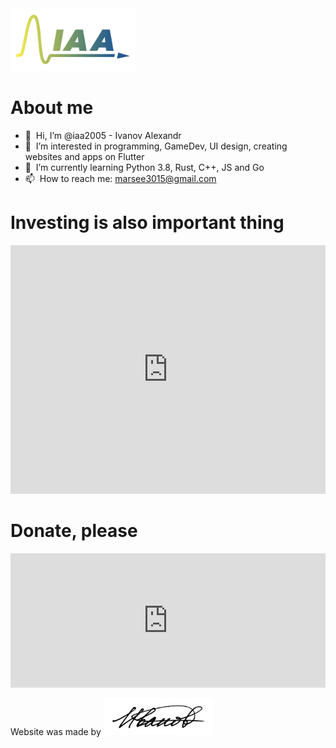 <link rel="shortcut icon" type="image/x-icon" href="/favicon.ico">
<img src="/IAA_Logo.jpeg" alt="iaa2005 Logo" width="200">

# About me
- 👋 &nbsp;Hi, I’m @iaa2005 - Ivanov Alexandr
- 👀 &nbsp;I’m interested in programming, GameDev, UI design, creating websites and apps on Flutter
- 🌱 &nbsp;I’m currently learning Python 3.8, Rust, C++, JS and Go
- 📫 &nbsp;How to reach me: marsee3015@gmail.com

# Investing is also important thing
<iframe title="The composition of the perfectionist's portfolio" aria-label="Bar Chart" id="datawrapper-chart-CHovX" src="https://datawrapper.dwcdn.net/CHovX/3/" scrolling="no" frameborder="0" style="width: 0; min-width: 100% !important; border: none;" height="398"></iframe><script type="text/javascript">!function(){"use strict";window.addEventListener("message",(function(a){if(void 0!==a.data["datawrapper-height"])for(var e in a.data["datawrapper-height"]){var t=document.getElementById("datawrapper-chart-"+e)||document.querySelector("iframe[src*='"+e+"']");t&&(t.style.height=a.data["datawrapper-height"][e]+"px")}}))}();
</script>

# Donate, please
<iframe src="https://yoomoney.ru/quickpay/shop-widget?writer=buyer&targets=&targets-hint=&default-sum=100&button-text=11&payment-type-choice=on&mobile-payment-type-choice=on&hint=%D0%9D%D0%B0%D0%BF%D0%B8%D1%88%D0%B8%D1%82%D0%B5%20%D0%BA%D0%BE%D0%BC%D0%BC%D0%B5%D0%BD%D1%82%D0%B0%D1%80%D0%B8%D0%B9%20%D1%81%20%D0%BD%D0%BE%D0%B2%D1%8B%D0%BC%D0%B8%20%D0%B8%D0%B4%D0%B5%D1%8F%D0%BC%D0%B8&successURL=https%3A%2F%2Fiaa2005.tk&quickpay=shop&account=4100110278647979" width="100%" height="215" frameborder="0" allowtransparency="true" scrolling="no"></iframe>

Website was made by <img src="/sign.png" alt="iaa2005 sign" width="175">
